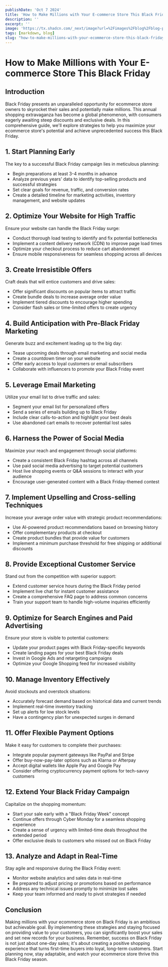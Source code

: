 ```yaml
---
publishDate: 'Oct 7 2024'
title: 'How to Make Millions with Your E-commerce Store This Black Friday'
description: ''
excerpt: ''
image: 'https://tx.shadcn.com/_next/image?url=%2Fimages%2Fblog%2Fblog-post-4.jpg&w=750&q=75'
tags: [markdown, blog]
slug: "how-to-make-millions-with-your-ecommerce-store-this-black-friday"
---
```


# How to Make Millions with Your E-commerce Store This Black Friday

## Introduction

Black Friday presents an unparalleled opportunity for ecommerce store owners to skyrocket their sales and potentially make millions. This annual shopping extravaganza has become a global phenomenon, with consumers eagerly awaiting steep discounts and exclusive deals. In this comprehensive guide, we'll explore strategies to help you maximize your ecommerce store's potential and achieve unprecedented success this Black Friday.

## 1. Start Planning Early

The key to a successful Black Friday campaign lies in meticulous planning:

- Begin preparations at least 3-4 months in advance
- Analyze previous years' data to identify top-selling products and successful strategies
- Set clear goals for revenue, traffic, and conversion rates
- Create a detailed timeline for marketing activities, inventory management, and website updates

## 2. Optimize Your Website for High Traffic

Ensure your website can handle the Black Friday surge:

- Conduct thorough load testing to identify and fix potential bottlenecks
- Implement a content delivery network (CDN) to improve page load times
- Optimize your checkout process to reduce cart abandonment
- Ensure mobile responsiveness for seamless shopping across all devices

## 3. Create Irresistible Offers

Craft deals that will entice customers and drive sales:

- Offer significant discounts on popular items to attract traffic
- Create bundle deals to increase average order value
- Implement tiered discounts to encourage higher spending
- Consider flash sales or time-limited offers to create urgency

## 4. Build Anticipation with Pre-Black Friday Marketing

Generate buzz and excitement leading up to the big day:

- Tease upcoming deals through email marketing and social media
- Create a countdown timer on your website
- Offer early access to loyal customers or email subscribers
- Collaborate with influencers to promote your Black Friday event

## 5. Leverage Email Marketing

Utilize your email list to drive traffic and sales:

- Segment your email list for personalized offers
- Send a series of emails building up to Black Friday
- Include clear calls-to-action and highlight your best deals
- Use abandoned cart emails to recover potential lost sales

## 6. Harness the Power of Social Media

Maximize your reach and engagement through social platforms:

- Create a consistent Black Friday hashtag across all channels
- Use paid social media advertising to target potential customers
- Host live shopping events or Q&A sessions to interact with your audience
- Encourage user-generated content with a Black Friday-themed contest

## 7. Implement Upselling and Cross-selling Techniques

Increase your average order value with strategic product recommendations:

- Use AI-powered product recommendations based on browsing history
- Offer complementary products at checkout
- Create product bundles that provide value for customers
- Implement a minimum purchase threshold for free shipping or additional discounts

## 8. Provide Exceptional Customer Service

Stand out from the competition with superior support:

- Extend customer service hours during the Black Friday period
- Implement live chat for instant customer assistance
- Create a comprehensive FAQ page to address common concerns
- Train your support team to handle high-volume inquiries efficiently

## 9. Optimize for Search Engines and Paid Advertising

Ensure your store is visible to potential customers:

- Update your product pages with Black Friday-specific keywords
- Create landing pages for your best Black Friday deals
- Invest in Google Ads and retargeting campaigns
- Optimize your Google Shopping feed for increased visibility

## 10. Manage Inventory Effectively

Avoid stockouts and overstock situations:

- Accurately forecast demand based on historical data and current trends
- Implement real-time inventory tracking
- Set up alerts for low stock levels
- Have a contingency plan for unexpected surges in demand

## 11. Offer Flexible Payment Options

Make it easy for customers to complete their purchases:

- Integrate popular payment gateways like PayPal and Stripe
- Offer buy-now-pay-later options such as Klarna or Afterpay
- Accept digital wallets like Apple Pay and Google Pay
- Consider offering cryptocurrency payment options for tech-savvy customers

## 12. Extend Your Black Friday Campaign

Capitalize on the shopping momentum:

- Start your sale early with a "Black Friday Week" concept
- Continue offers through Cyber Monday for a seamless shopping experience
- Create a sense of urgency with limited-time deals throughout the extended period
- Offer exclusive deals to customers who missed out on Black Friday

## 13. Analyze and Adapt in Real-Time

Stay agile and responsive during the Black Friday event:

- Monitor website analytics and sales data in real-time
- Be prepared to adjust pricing or promotions based on performance
- Address any technical issues promptly to minimize lost sales
- Keep your team informed and ready to pivot strategies if needed

## Conclusion

Making millions with your ecommerce store on Black Friday is an ambitious but achievable goal. By implementing these strategies and staying focused on providing value to your customers, you can significantly boost your sales and set new records for your business. Remember, success on Black Friday is not just about one-day sales; it's about creating a positive shopping experience that turns first-time buyers into loyal, long-term customers. Start planning now, stay adaptable, and watch your ecommerce store thrive this Black Friday season.
